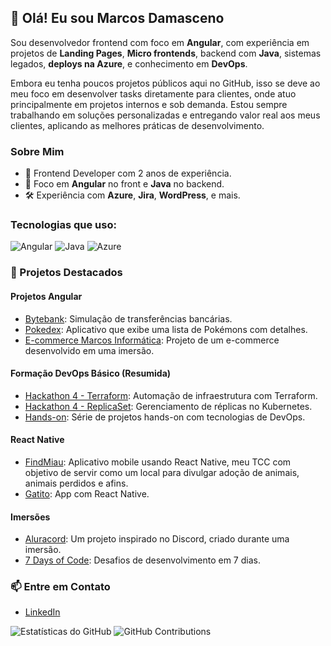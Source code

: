 ## 👋 Olá! Eu sou Marcos Damasceno
Sou desenvolvedor frontend com foco em **Angular**, com experiência em projetos de **Landing Pages**, **Micro frontends**, backend com **Java**, sistemas legados, **deploys na Azure**, e conhecimento em **DevOps**.

Embora eu tenha poucos projetos públicos aqui no GitHub, isso se deve ao meu foco em desenvolver tasks diretamente para clientes, onde atuo principalmente em projetos internos e sob demanda. Estou sempre trabalhando em soluções personalizadas e entregando valor real aos meus clientes, aplicando as melhores práticas de desenvolvimento.


### Sobre Mim
- 🎯 Frontend Developer com 2 anos de experiência.
- 🚀 Foco em **Angular** no front e **Java** no backend.
- 🛠️ Experiência com **Azure**, **Jira**, **WordPress**, e mais.

### Tecnologias que uso:
![Angular](https://img.shields.io/badge/Angular-DD0031?style=for-the-badge&logo=angular&logoColor=white)
![Java](https://img.shields.io/badge/Java-ED8B00?style=for-the-badge&logo=java&logoColor=white)
![Azure](https://img.shields.io/badge/Azure-0089D6?style=for-the-badge&logo=microsoft-azure&logoColor=white)

### 🚀 Projetos Destacados

#### Projetos Angular
- [Bytebank](https://github.com/marcosluan00/Bytebank): Simulação de transferências bancárias.
- [Pokedex](https://github.com/marcosluan00/Pokedex): Aplicativo que exibe uma lista de Pokémons com detalhes.
- [E-commerce Marcos Informática](https://github.com/marcosluan00/MarcosInformatica-Ecommerce): Projeto de um e-commerce desenvolvido em uma imersão.

#### Formação DevOps Básico (Resumida)
- [Hackathon 4 - Terraform](https://github.com/marcosluan00/Hackathon4-terraform): Automação de infraestrutura com Terraform.
- [Hackathon 4 - ReplicaSet](https://github.com/marcosluan00/hackathon4-ReplicaSet): Gerenciamento de réplicas no Kubernetes.
- [Hands-on](https://github.com/marcosluan00/hands-on): Série de projetos hands-on com tecnologias de DevOps.

#### React Native
- [FindMiau](https://github.com/marcosluan00/FindMiau): Aplicativo mobile usando React Native, meu TCC com objetivo de servir como um local para divulgar adoção de animais, animais perdidos e afins.
- [Gatito](https://github.com/marcosluan00/Gatito): App com React Native.

#### Imersões
- [Aluracord](https://github.com/marcosluan00/Aluracord): Um projeto inspirado no Discord, criado durante uma imersão.
- [7 Days of Code](https://github.com/marcosluan00/7DaysofCode): Desafios de desenvolvimento em 7 dias.

### 📫 Entre em Contato
- [LinkedIn](https://www.linkedin.com/in/marcos-damasceno-54b7b0237/)

![Estatísticas do GitHub](https://github-readme-stats.vercel.app/api?username=marcosluan00&show_icons=true&theme=dracula)
![GitHub Contributions](https://github-readme-streak-stats.herokuapp.com/?user=marcosluan00&theme=dark)

